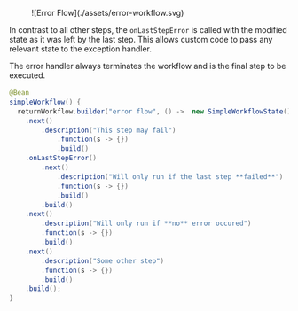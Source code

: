 <figure markdown="span">
    ![Error Flow](./assets/error-workflow.svg)
</figure>

In contrast to all other steps, the `onLastStepError` is called with the modified state as it was left by the last step. This allows custom code to pass any relevant state to the exception handler.

The error handler always terminates the workflow and is the final step to be executed.

```java
@Bean
simpleWorkflow() {
  returnWorkflow.builder("error flow", () ->  new SimpleWorkflowState())
    .next()
        .description("This step may fail")
            .function(s -> {})
            .build()
    .onLastStepError()
        .next()
            .description("Will only run if the last step **failed**")
            .function(s -> {})
            .build()
        .build()
    .next()
        .description("Will only run if **no** error occured")
        .function(s -> {})
        .build()
    .next()
        .description("Some other step")
        .function(s -> {})
        .build()
    .build();
}
```
